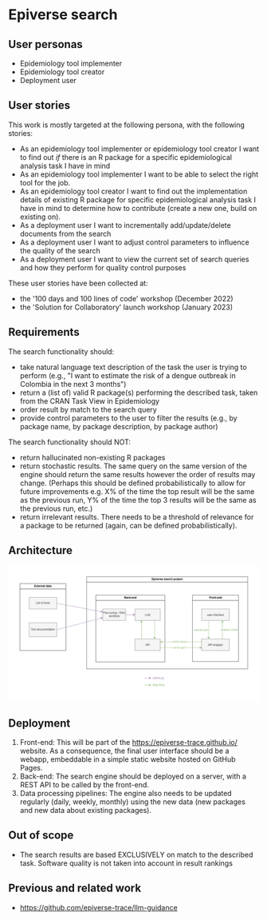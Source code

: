 # Epiverse search

## User personas
- Epidemiology tool implementer
- Epidemiology tool creator
- Deployment user

## User stories
This work is mostly targeted at the following persona, with the following stories:

- As an epidemiology tool implementer or epidemiology tool creator I want to find out *if* there is an R package for a specific epidemiological analysis task I have in mind
- As an epidemiology tool implementer I want to be able to select the right tool for the job.
- As an epidemiology tool creator I want to find out the implementation details of existing R package for specific epidemiological analysis task I have in mind to determine how to contribute (create a new one, build on existing on).
- As a deployment user I want to incrementally add/update/delete documents from the search
- As a deployment user I want to adjust control parameters to influence the quality of the search
- As a deployment user I want to view the current set of search queries and how they perform for quality control purposes

These user stories have been collected at:

- the '100 days and 100 lines of code' workshop (December 2022)
- the 'Solution for Collaboratory' launch workshop (January 2023)

## Requirements

The search functionality should:

- take natural language text description of the task the user is trying to perform (e.g., "I want to estimate the risk of a dengue outbreak in Colombia in the next 3 months")
- return a (list of) valid R package(s) performing the described task, taken from the CRAN Task View in Epidemiology
- order result by match to the search query
- provide control parameters to the user to filter the results (e.g., by package name, by package description, by package author)

The search functionality should NOT:

- return hallucinated non-existing R packages
- return stochastic results. The same query on the same version of the engine should return the same results however the order of results may change. (Perhaps this should be defined probabilistically to allow for future improvements e.g. X% of the time the top result will be the same as the previous run, Y% of the time the top 3 results will be the same as the previous run, etc.)
- return irrelevant results. There needs to be a threshold of relevance for a package to be returned (again, can be defined probabilistically).

## Architecture

![](search_diagram.drawio.png)

## Deployment

1. Front-end: This will be part of the https://epiverse-trace.github.io/ website.
As a consequence, the final user interface should be a webapp, embeddable in a simple static website hosted on GitHub Pages.
2. Back-end: The search engine should be deployed on a server, with a REST API to be called by the front-end.
3. Data processing pipelines: The engine also needs to be updated regularly (daily, weekly, monthly) using the new data (new packages and new data about existing packages).

## Out of scope

- The search results are based EXCLUSIVELY on match to the described task. Software quality is not taken into account in result rankings

## Previous and related work

- https://github.com/epiverse-trace/llm-guidance

